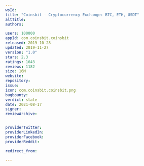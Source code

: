 ```yaml
---
wsId: 
title: "Coinsbit - Cryptocurrency Exchange: BTC, ETH, USDT"
altTitle: 
authors:

users: 100000
appId: com.coinsbit.coinsbit
released: 2019-10-28
updated: 2019-11-27
version: "1.0"
stars: 2.3
ratings: 1643
reviews: 1182
size: 16M
website: 
repository: 
issue: 
icon: com.coinsbit.coinsbit.png
bugbounty: 
verdict: stale
date: 2021-08-17
signer: 
reviewArchive:


providerTwitter: 
providerLinkedIn: 
providerFacebook: 
providerReddit: 

redirect_from:

---
```



